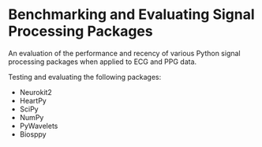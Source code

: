 # Benchmarking and Evaluating Signal Processing Packages
An evaluation of the performance and recency of various Python signal processing packages when applied to ECG and PPG data.

Testing and evaluating the following packages:
- Neurokit2
- HeartPy
- SciPy
- NumPy
- PyWavelets
- Biosppy
